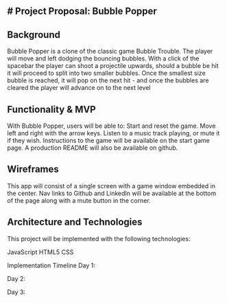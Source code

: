 ## # Project Proposal: Bubble Popper
##  Background
Bubble Popper is a clone of the classic game Bubble Trouble.  The player will move and left dodging the bouncing bubbles. With a click of the spacebar the player can shoot a projectile upwards, should a bubble be hit it will proceed to split into two smaller bubbles. Once the smallest size bubble is reached, it will pop on the next hit - and once the bubbles are cleared the player will advance on to the next level

## Functionality & MVP
With Bubble Popper, users will be able to:
 Start and reset the game.
Move left and right with the arrow keys.
Listen to a music track playing, or mute it if they wish.
Instructions to the game will be available on the start game page.
A production README will also be available on github.

## Wireframes
This app will consist of a single screen with a game window embedded in the center. Nav links to Github and LinkedIn will be available at the bottom of the page along with a mute button in the corner.



## Architecture and Technologies
This project will be implemented with the following technologies:

JavaScript
HTML5
CSS

Implementation Timeline
Day 1: 

Day 2: 

Day 3: 